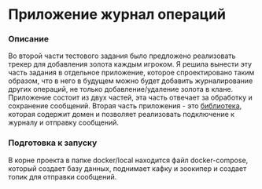 # Приложение журнал операций

### Описание

Во второй части тестового задания было предложено реализовать трекер для добавления 
золота каждым игроком. Я решила вынести эту часть задания в отдельное приложение, которое 
спроектировано таким образом, что в него в будущем можно будет добавить журналирование 
других операций, не только добавление/удаление золота в клане. Приложение состоит из двух 
частей, эта часть отвечает за обработку и сохранение сообщений. Вторая часть приложения - 
это [библиотека](https://github.com/Arionaru/journal-api), которая содержит домен и позволяет реализовать подключение к журналу и 
отправку сообщений.

### Подготовка к запуску

В корне проекта в папке docker/local находится файл docker-compose, который создает 
базу данных, поднимает кафку и зоокипер и создает топик для отправки сообщений.

